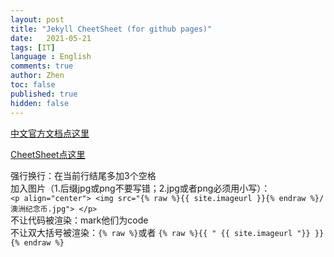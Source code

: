 ```yaml
---
layout: post
title: "Jekyll CheetSheet (for github pages)"
date:   2021-05-21
tags: [IT]
language : English
comments: true
author: Zhen
toc: false
published: true
hidden: false
---
```

[中文官方文档点这里](http://jekyllcn.com/docs/templates/)
<!-- more -->

[CheetSheet点这里](https://gist.github.com/JJediny/a466eed62cee30ad45e2)

强行换行：在当前行结尾多加3个空格   
加入图片（1.后缀jpg或png不要写错；2.jpg或者png必须用小写）：    
`<p align="center"> <img src="{% raw %}{{ site.imageurl }}{% endraw %}/澳洲纪念币.jpg"> </p>`    
不让代码被渲染：mark他们为code   
不让双大括号被渲染：`{% raw %}`或者 `{% raw %}{{ " {{ site.imageurl "}} }} {% endraw %}`


<!--stackedit_data:
eyJoaXN0b3J5IjpbLTMyNTI2OTM2MywtMjA5NTQ2NTY2LDQyND
AzMTc1NCwyMDgwMzg0OTU3LDE3MjY0NTA1MDUsMTk0MTY2NjM1
OSwtMzE4ODIwOTg5LC0xMzUzMTg0MzM1LDE1Nzc0MTQ3OTIsLT
IwMzcxNjI3MjgsLTIxMzE5ODAwMTksLTExNzYyMzY1OTYsLTIx
MTI4NTc1NjIsMzIyODk1OTY5LC03MjA4NjM0NDUsLTk4Mjk2OT
cxNywxMTQwMTkwMzk4LC03MjkzMjgzMTNdfQ==
-->